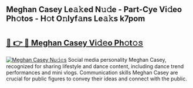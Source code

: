## Meghan Casey Le𝚊𝚔ed N𝚞𝚍e - Part-Cye Vi𝚍eo Ph𝚘tos - H𝚘t O𝚗lyf𝚊ns Le𝚊𝚔s k7pom

# <h2><a href="http://hf7p30.feru.top/?c=Meghan+Casey">🔗 👉 🔴 Meghan Casey Vi𝚍𝚎o Ph𝚘t𝚘𝚜</a></h2>

[![Meghan Casey Nu𝚍𝚎s](https://i.imgur.com/0TWrTi3.gif)](http://hf7p30.feru.top/?c=Meghan+Casey)
Social media personality Meghan Casey, recognized for sharing lifestyle and dance content, including dance trend performances and mini vlogs. Communication skills Meghan Casey are crucial for public figures to convey their ideas and connect with the public. 
